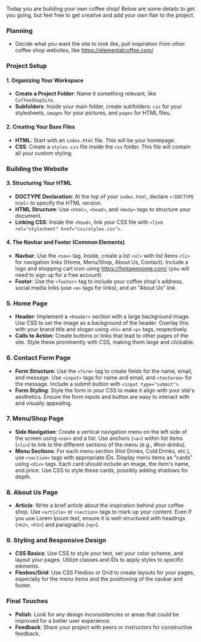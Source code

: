 Today you are building your own coffee shop! Below are some details to get you going, but feel free to get creative and add your own flair to the project.

### **Planning**

- Decide what you want the site to look like, pull inspiration from other coffee shop websites, like https://elementalcoffee.com/

### **Project Setup**

#### **1. Organizing Your Workspace**
- **Create a Project Folder**: Name it something relevant, like `CoffeeShopSite`.
- **Subfolders**: Inside your main folder, create subfolders: `css` for your stylesheets, `images` for your pictures, and `pages` for HTML files.

#### **2. Creating Your Base Files**
- **HTML**: Start with an `index.html` file. This will be your homepage.
- **CSS**: Create a `styles.css` file inside the `css` folder. This file will contain all your custom styling.

### **Building the Website**

#### **3. Structuring Your HTML**
- **DOCTYPE Declaration**: At the top of your `index.html`, declare `<!DOCTYPE html>` to specify the HTML version.
- **HTML Structure**: Use `<html>`, `<head>`, and `<body>` tags to structure your document.
- **Linking CSS**: Inside the `<head>`, link your CSS file with `<link rel="stylesheet" href="css/styles.css">`.

#### **4. The Navbar and Footer (Common Elements)**
- **Navbar**: Use the `<nav>` tag. Inside, create a list `<ul>` with list items `<li>` for navigation links (Home, Menu/Shop, About Us, Contact). Include a logo and shopping cart icon using https://fontawesome.com/ (you will need to sign up for a free account)
- **Footer**: Use the `<footer>` tag to include your coffee shop's address, social media links (use `<a>` tags for links), and an "About Us" link.

### **5. Home Page**
- **Header**: Implement a `<header>` section with a large background image. Use CSS to set the image as a background of the header. Overlay this with your brand title and slogan using `<h1>` and `<p>` tags, respectively.
- **Calls to Action**: Create buttons or links that lead to other pages of the site. Style these prominently with CSS, making them large and clickable.

### **6. Contact Form Page**
- **Form Structure**: Use the `<form>` tag to create fields for the name, email, and message. Use `<input>` tags for name and email, and `<textarea>` for the message. Include a submit button with `<input type="submit">`.
- **Form Styling**: Style the form in your CSS to make it align with your site's aesthetics. Ensure the form inputs and button are easy to interact with and visually appealing.

### **7. Menu/Shop Page**
- **Side Navigation**: Create a vertical navigation menu on the left side of the screen using `<nav>` and a list. Use anchors (`<a>`) within list items (`<li>`) to link to the different sections of the menu (e.g., #hot-drinks).
- **Menu Sections**: For each menu section (Hot Drinks, Cold Drinks, etc.), use `<section>` tags with appropriate IDs. Display menu items as "cards" using `<div>` tags. Each card should include an image, the item's name, and price. Use CSS to style these cards, possibly adding shadows for depth.

### **8. About Us Page**
- **Article**: Write a brief article about the inspiration behind your coffee shop. Use `<article>` or `<section>` tags to mark up your content. Even if you use Lorem Ipsum text, ensure it is well-structured with headings (`<h2>`, `<h3>`) and paragraphs (`<p>`).

### **9. Styling and Responsive Design**
- **CSS Basics**: Use CSS to style your text, set your color scheme, and layout your pages. Utilize classes and IDs to apply styles to specific elements.
- **Flexbox/Grid**: Use CSS Flexbox or Grid to create layouts for your pages, especially for the menu items and the positioning of the navbar and footer.


### **Final Touches**
- **Polish**: Look for any design inconsistencies or areas that could be improved for a better user experience.
- **Feedback**: Share your project with peers or instructors for constructive feedback.